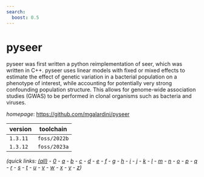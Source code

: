 ```yaml
---
search:
  boost: 0.5
---
```

# pyseer

pyseer was first written a python reimplementation of seer, which was written in C++. pyseer uses  linear models with fixed or mixed effects to estimate the effect of genetic variation in a bacterial population  on a phenotype of interest, while accounting for potentially very strong confounding population structure.  This allows for genome-wide association studies (GWAS) to be performed in clonal organisms  such as bacteria and viruses.

*homepage*: <https://github.com/mgalardini/pyseer>

version | toolchain
--------|----------
``1.3.11`` | ``foss/2022b``
``1.3.12`` | ``foss/2023a``


*(quick links: [(all)](../index.md) - [0](../0/index.md) - [a](../a/index.md) - [b](../b/index.md) - [c](../c/index.md) - [d](../d/index.md) - [e](../e/index.md) - [f](../f/index.md) - [g](../g/index.md) - [h](../h/index.md) - [i](../i/index.md) - [j](../j/index.md) - [k](../k/index.md) - [l](../l/index.md) - [m](../m/index.md) - [n](../n/index.md) - [o](../o/index.md) - [p](../p/index.md) - [q](../q/index.md) - [r](../r/index.md) - [s](../s/index.md) - [t](../t/index.md) - [u](../u/index.md) - [v](../v/index.md) - [w](../w/index.md) - [x](../x/index.md) - [y](../y/index.md) - [z](../z/index.md))*


